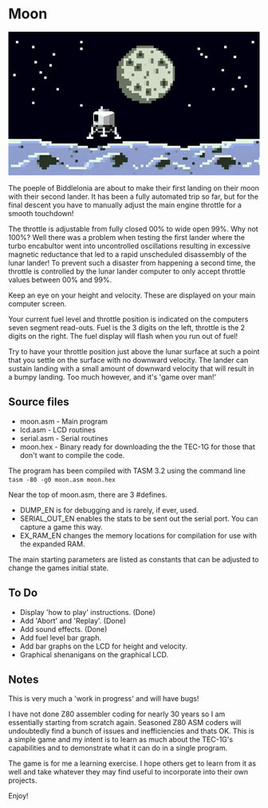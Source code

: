 # Moon #

![Lunar Lander](Moon.jpg)

The poeple of Biddlelonia are about to make their first landing on their moon with their second lander. It has been a fully automated trip so far, but for the final descent you have to manually adjust the main engine throttle for a smooth touchdown!

The throttle is adjustable from fully closed 00% to wide open 99%. Why not 100%? Well there was a problem when testing the first lander where the turbo encabultor went into uncontrolled oscillations resulting in excessive magnetic reductance that led to a rapid unscheduled disassembly of the lunar lander! To prevent such a disaster from happening a second time, the throttle is controlled by the lunar lander computer to only accept throttle values between 00% and 99%.

Keep an eye on your height and velocity. These are displayed on your main computer screen.

Your current fuel level and throttle position is indicated on the computers seven segment read-outs. Fuel is the 3 digits on the left, throttle is the 2 digits on the right. The fuel display will flash when you run out of fuel!

Try to have your throttle position just above the lunar surface at such a point that you settle on the surface with no downward velocity. The lander can sustain landing with a small amount of downward velocity that will result in a bumpy landing. Too much however, and it's 'game over man!'

## Source files ##
  - moon.asm - Main program
  - lcd.asm - LCD routines
  - serial.asm - Serial routines
  - moon.hex - Binary ready for downloading the the TEC-1G for those that don't want to compile the code.

The program has been compiled with TASM 3.2 using the command line 
`tasm -80 -g0 moon.asm moon.hex`

Near the top of moon.asm, there are 3 #defines.
  - DUMP_EN is for debugging and is rarely, if ever, used.
  - SERIAL_OUT_EN enables the stats to be sent out the serial port. You can capture a game this way.
  - EX_RAM_EN changes the memory locations for compilation for use with the expanded RAM.
  
The main starting parameters are listed as constants that can be adjusted to change the games initial state.

## To Do ##
  - Display 'how to play' instructions. (Done)
  - Add 'Abort' and 'Replay'. (Done)
  - Add sound effects. (Done)
  - Add fuel level bar graph.
  - Add bar graphs on the LCD for height and velocity.
  - Graphical shenanigans on the graphical LCD.

## Notes ##
This is very much a 'work in progress' and will have bugs!

I have not done Z80 assembler coding for nearly 30 years so I am essentially starting from scratch again. Seasoned Z80 ASM coders will undoubtedly find a bunch of issues and inefficiencies and thats OK. This is a simple game and my intent is to learn as much about the TEC-1G's capabilities and to demonstrate what it can do in a single program.

The game is for me a learning exercise. I hope others get to learn from it as well and take whatever they may find useful to incorporate into their own projects.

Enjoy!
